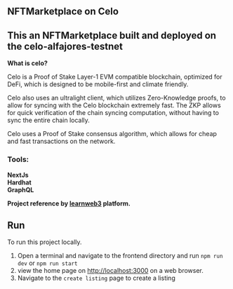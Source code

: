 ## NFTMarketplace on Celo

<h2>This an NFTMarketplace built and deployed on the celo-alfajores-testnet</h2>

<b>What is celo?</b>

Celo is a Proof of Stake Layer-1 EVM compatible blockchain, optimized for DeFi, which is designed to be mobile-first and climate friendly.

Celo also uses an ultralight client, which utilizes Zero-Knowledge proofs, to allow for syncing with the Celo blockchain extremely fast. The ZKP allows for quick verification of the chain syncing computation, without having to sync the entire chain locally.

Celo uses a Proof of Stake consensus algorithm, which allows for cheap and fast transactions on the network.

<h3>Tools:</h3>
<b>NextJs</b> <br /> 
<b>Hardhat</b> <br />
<b>GraphQL</b> <br />

<b>Project reference by <a href="learnweb3.io">learnweb3</a> platform.</b>

## Run

To run this project locally.
1. Open a terminal and navigate to the frontend directory and run `npm run dev` or `npm run start`
2. view the home page on <a href="http://localhost:3000">http://localhost:3000</a> on a web browser. 
3. Navigate to the `create listing` page to create a listing
